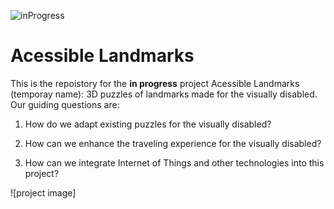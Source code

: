 ![inProgress](https://github.com/free-icons/free-icons/blob/master/svgs/light-bars-progress.svg)
# Acessible Landmarks

This is the repoistory for the **in progress** project Acessible Landmarks (temporay name): 3D puzzles of landmarks made for the visually disabled. Our guiding questions are:

1. How do we adapt existing puzzles for the visually disabled?

2. How can we enhance the traveling experience for the visually disabled?

3. How can we integrate Internet of Things and other technologies into this project?

![project image]